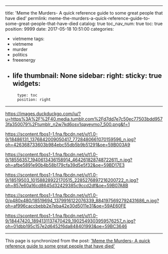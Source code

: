 
---
title: 'Meme the Murders- A quick reference guide to some great people that have died'
permlink: meme-the-murders-a-quick-reference-guide-to-some-great-people-that-have-died
catalog: true
toc_nav_num: true
toc: true
position: 9999
date: 2017-05-18 10:51:00
categories:
- vietmeme
tags:
- vietmeme
- murder
- politics
- freeenergy
- life
thumbnail: None
sidebar:
    right:
        sticky: true
widgets:
    -
        type: toc
        position: right
---


https://images.duckduckgo.com/iu/?u=https%3A%2F%2F40.media.tumblr.com%2Fd7dd7e7c50ec77503bdd9573fa350079%2Ftumblr_n2w7kd6osv1qayeymo7_500.png&f=1

https://scontent.fbos1-1.fna.fbcdn.net/v/t1.0-9/18486131_1376842009050417_7728480661070159596_n.jpg?oh=426368733603b984ebc55db5b9b51291&oe=59B003A9

https://scontent.fbos1-1.fna.fbcdn.net/v/t1.0-9/18556357_1940613436158914_464261828748722611_n.jpg?oh=afbe5891e90b4b58b179cfa39d5e5f32&oe=59BD17E3

https://scontent.fbos1-1.fna.fbcdn.net/v/t1.0-9/18519503_10158828922170515_2285276897216200722_n.jpg?oh=857e60a16cd8645d32429385c9ccd2df&oe=59B07A8B

https://scontent.fbos1-1.fna.fbcdn.net/v/t1.0-0/p480x480/18519694_1379916122076339_8841975692792431686_n.jpg?oh=af996caccbebb2e7eba42e30d5011e31&oe=59AE60FE

https://scontent.fbos1-1.fna.fbcdn.net/v/t1.0-9/18447420_1894131137470429_1902549303959576257_n.jpg?oh=01dbb195c157e2d6452f6da848401993&oe=59BC3646

- - -

This page is synchronized from the post: ['Meme the Murders- A quick reference guide to some great people that have died'](https://steemit.com/@aggroed/meme-the-murders-a-quick-reference-guide-to-some-great-people-that-have-died)

